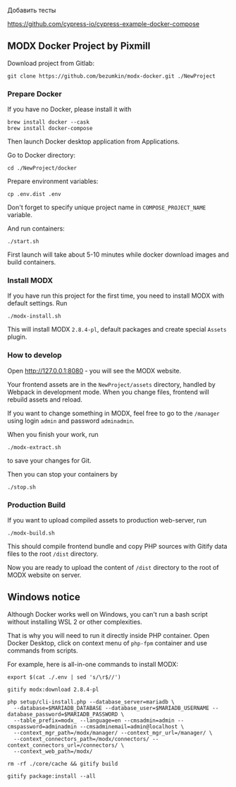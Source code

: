 Добавить тесты 

https://github.com/cypress-io/cypress-example-docker-compose



MODX Docker Project by Pixmill
---

Download project from Gitlab:

```
git clone https://github.com/bezumkin/modx-docker.git ./NewProject
```

### Prepare Docker

If you have no Docker, please install it with
```
brew install docker --cask
brew install docker-compose
```
Then launch Docker desktop application from Applications.

Go to Docker directory:
```
cd ./NewProject/docker
```

Prepare environment variables:
```
cp .env.dist .env
```

Don't forget to specify unique project name in `COMPOSE_PROJECT_NAME` variable.

And run containers:
```
./start.sh
```

First launch will take about 5-10 minutes while docker download images and build containers.

### Install MODX

If you have run this project for the first time, you need to install MODX with default settings. Run
```
./modx-install.sh
```

This will install MODX `2.8.4-pl`, default packages and create special `Assets` plugin. 

### How to develop

Open http://127.0.0.1:8080 - you will see the MODX website. 

Your frontend assets are in the `NewProject/assets` directory, handled by Webpack in development mode. 
When you change files, frontend will rebuild assets and reload. 

If you want to change something in MODX, feel free to go to the `/manager` using login `admin` and password `adminadmin`.

When you finish your work, run 
```
./modx-extract.sh
```
to save your changes for Git.

Then you can stop your containers by
```
./stop.sh
```

### Production Build

If you want to upload compiled assets to production web-server, run
```
./modx-build.sh
```

This should compile frontend bundle and copy PHP sources with Gitify data files to the root `/dist` directory.

Now you are ready to upload the content of `/dist` directory to the root of MODX website on server.

## Windows notice

Although Docker works well on Windows, you can't run a bash script without installing WSL 2 or other complexities.

That is why you will need to run it directly inside PHP container. Open Docker Desktop, click on context menu of 
`php-fpm` container and use commands from scripts.

For example, here is all-in-one commands to install MODX:
```shell
export $(cat ./.env | sed 's/\r$//')

gitify modx:download 2.8.4-pl

php setup/cli-install.php --database_server=mariadb \
  --database=$MARIADB_DATABASE --database_user=$MARIADB_USERNAME --database_password=$MARIADB_PASSWORD \
  --table_prefix=modx_ --language=en --cmsadmin=admin --cmspassword=adminadmin --cmsadminemail=admin@localhost \
  --context_mgr_path=/modx/manager/ --context_mgr_url=/manager/ \
  --context_connectors_path=/modx/connectors/ --context_connectors_url=/connectors/ \
  --context_web_path=/modx/
  
rm -rf ./core/cache && gitify build

gitify package:install --all
```
